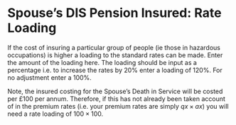 # Spouse’s DIS Pension Insured: Rate Loading

If the cost of insuring a particular group of people (ie those in
hazardous occupations) is higher a loading to the standard rates can be
made. Enter the amount of the loading here. The loading should be input
as a percentage i.e. to increase the rates by 20% enter a loading of 120%.
For no adjustment enter a 100%.

Note, the insured costing for the Spouse’s Death in Service will be
costed per £100 per annum. Therefore, if this has not already been taken
account of in the premium rates (i.e. your premium rates are simply 
$qx \times ax$) you will need a rate loading of $100 \times 100% = 10,000%$.
